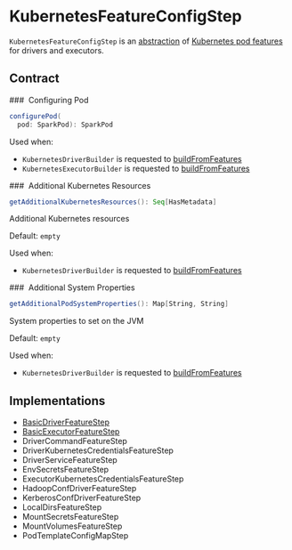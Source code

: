 # KubernetesFeatureConfigStep

`KubernetesFeatureConfigStep` is an [abstraction](#contract) of [Kubernetes pod features](#implementations) for drivers and executors.

## Contract

### <span id="configurePod"> Configuring Pod

```scala
configurePod(
  pod: SparkPod): SparkPod
```

Used when:

* `KubernetesDriverBuilder` is requested to [buildFromFeatures](KubernetesDriverBuilder.md#buildFromFeatures)
* `KubernetesExecutorBuilder` is requested to [buildFromFeatures](KubernetesExecutorBuilder.md#buildFromFeatures)

### <span id="getAdditionalKubernetesResources"> Additional Kubernetes Resources

```scala
getAdditionalKubernetesResources(): Seq[HasMetadata]
```

Additional Kubernetes resources

Default: `empty`

Used when:

* `KubernetesDriverBuilder` is requested to [buildFromFeatures](KubernetesDriverBuilder.md#buildFromFeatures)

### <span id="getAdditionalPodSystemProperties"> Additional System Properties

```scala
getAdditionalPodSystemProperties(): Map[String, String]
```

System properties to set on the JVM

Default: `empty`

Used when:

* `KubernetesDriverBuilder` is requested to [buildFromFeatures](KubernetesDriverBuilder.md#buildFromFeatures)

## Implementations

* [BasicDriverFeatureStep](BasicDriverFeatureStep.md)
* [BasicExecutorFeatureStep](BasicExecutorFeatureStep.md)
* DriverCommandFeatureStep
* DriverKubernetesCredentialsFeatureStep
* DriverServiceFeatureStep
* EnvSecretsFeatureStep
* ExecutorKubernetesCredentialsFeatureStep
* HadoopConfDriverFeatureStep
* KerberosConfDriverFeatureStep
* LocalDirsFeatureStep
* MountSecretsFeatureStep
* MountVolumesFeatureStep
* PodTemplateConfigMapStep

